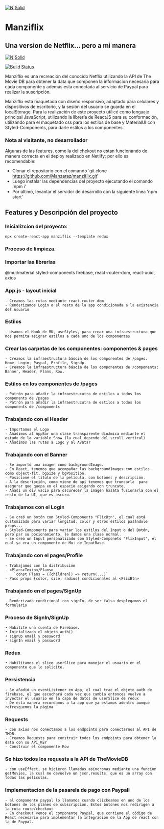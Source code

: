[![N|Solid](https://i.ibb.co/X58M6Vm/Manzi-Banner2x.png)](https://manzaraz.github.io)

# Manziflix

## Una version de Netflix... pero a mi manera

[![N|Solid](https://i.ibb.co/3Y7kR0G/Captura-de-Pantalla-2022-01-05-a-la-s-14-42-31.png)](https://manziflix.netlify.app)

[![Build Status](https://travis-ci.org/joemccann/dillinger.svg?branch=master)](https://manzaraz.github.io)

Manziflix es una recreación del conocido Netflix utilizando la API de The Movie DB para obtener la data que componen la informacion necesaria para cada componente y además esta conectada al servicio de Paypal para realizar la suscripción.

Manziflix está maquetada con diseño responsivo, adaptado para celulares y dispositivos de escritorio, y la sesión del usuario se guarda en el localStorage. Para la realización de este proyecto utilicé como lenguaje principal JavaScript, utilizando la librería de ReactJS para su conformación, utilizando para el maquetado css para los estilos de base y MaterialUI con Styled-Components, para darle estilos a los componentes. 

### Nota al visitante, no desarrollador

Algunas de las features, como la del chekout no estan funcionando de manera correcta en el deploy realizado en Netlify; por ello es recomendable: 
   
   - Clonar el repositorio con el comando 'git clone https://github.com/Manzaraz/manziflix.git'
   - Luego instalar las dependencias del proyecto ejecutando el comando 'npm i'
   - Por último, levantar el servidor de desarrollo con la siguiente línea 'npm start'

## Features y Descripción del proyecto

### Inicializcion del proyecto:

`npx create-react-app manziflix --template redux`

### Proceso de limpieza.

### Importar las librerias

@mui/material styled-components firebase, react-router-dom, react-uuid, axios

### App.js - layout inicial

    - Creamos las rutas mediante react-router-dom
    - Renderizamos Login o el resto de la app condicionada a la existencia del usuario

### Estilos

    - Usamos el Hook de MU, useStyles, para crear una infraestructura que nos permita asignar estilos a cada uno de los componentes

### Crear las carpetas de los componentes: componentes & pages

    - Creamos la infraestructura báscia de los componentes de /pages: Home, Login, Paypal, Profile, SignUp.
    - Creamos la infraestructura báscia de los componentes de /components: Banner, Header, Plans, Row.

### Estilos en los componentes de /pages

    - Patrón para añadir la infraestrucutra de estilos a todos los components de /pages
    - Patrón para añadir la infraestrucutra de estilos a todos los components de /components

### Trabajando con el Header

    - Importamos el Logo
    - Añadimos al AppBar una clase transparente dinámica mediante el estado de la variable Show (la cual depende del scroll vertical)
    - Añadimos las rutas a Logo y al Avatar

### Trabajando con el Banner

    - Se importó una imagen como backgroundImage.
    - En React, tenemos que acompañar las backgroundImages con estilos como object-fit, bgSize y bgPosition.
    - Posicioné el titulo de la película, con botones y descripción.
    - A la descripción, como viene de api tenemos que truncarla  para asegurar que quepa en el espacio asigando con truncate.
    - Añadí un div vacio para oscurecer la imagen hasata fusionarla con el resto de la UI, que es oscuro.

### Trabajamos con el Login

    - Se creó un botón con Styled-Components "FlixBtn", el cual está customizado para variar longitud, color y otros estilos pasándole props...
    - Styled-Components para variar los estilos del Input o del Botón, pero par su pocionamiento, le damos una clase normal.
    - Se creó un Input personalizado con Styled-Componets "FlixInput", el cual ya era un componente de Mui de InputBase.

### Trabajando con el pages/Profile

    - Trabajamos con la distribución
    - <Plans>Texto</Plans>
        `const Plans = ({children}) => return(...)`
    - Paso props {color, size, radius} condicionales al <FlixBtn>

### Trabajando en el pages/SignUp

    - Renderizado condicional con signIn, de ser falsa desplegamos el formulario

### Proceso de SignIn/SignUp

    • Habilité una cuenta de Firebase.
    • Inicializado el objeto auth()
    • signUp email y password
    • signIn email y password

### Redux

    • Habilitamos el slice userSlice para manejar el usuario en el componente que lo solicite.

### Persistencia

    - Se añadió un eventListener en App, el cual trae el objeto auth de firebase, el que escuchará cada vez que cambia entonces vuelve a inyectar el usuario en la capa de datos de userSlice de redux
    - De esta manera recordamos a la app que ya estamos adentro aunque refresquemos la página

### Requests

    - Con axios nos conectamos a los endpoints para conectarnos al API de TMDB.
    - Creamos Requests para construir todos los endpoints para obtener la data con su API_KEY
    - Construir el componente Row

### Se hizo todos los requests a la API de TheMovieDB

    - con useEffect, se hicieron llamadas asíncronas mediante una funcion getMovies, la cual me devuelve un json.results, que es un array con todas las películas.

### Implementacion de la pasarela de pago con Paypall

    - al componente paypal lo llamamos cuando clickeamos en uno de los botones de los planes de subscripcion. Estos botones nos redirigen a la ruta route/checkout
    - En checkout vemos el componente Paypal, que contiene el código de React necesario para implementar la integracion de la App de react con la de Paypal.
   
   
   
